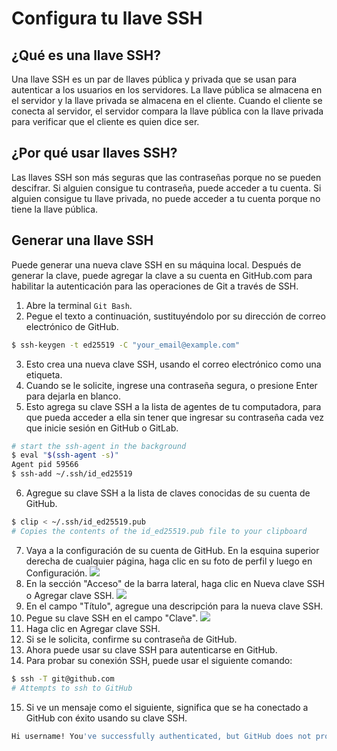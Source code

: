 # Configura tu llave SSH

## ¿Qué es una llave SSH?

Una llave SSH es un par de llaves pública y privada que se usan para autenticar a los usuarios en los servidores. La llave pública se almacena en el servidor y la llave privada se almacena en el cliente. Cuando el cliente se conecta al servidor, el servidor compara la llave pública con la llave privada para verificar que el cliente es quien dice ser.

## ¿Por qué usar llaves SSH?

Las llaves SSH son más seguras que las contraseñas porque no se pueden descifrar. Si alguien consigue tu contraseña, puede acceder a tu cuenta. Si alguien consigue tu llave privada, no puede acceder a tu cuenta porque no tiene la llave pública.

## Generar una llave SSH

Puede generar una nueva clave SSH en su máquina local. Después de generar la clave, puede agregar la clave a su cuenta en GitHub.com para habilitar la autenticación para las operaciones de Git a través de SSH.

1. Abre la terminal `Git Bash`.
2. Pegue el texto a continuación, sustituyéndolo por su dirección de correo electrónico de GitHub.
  ```bash
  $ ssh-keygen -t ed25519 -C "your_email@example.com"
  ```
3. Esto crea una nueva clave SSH, usando el correo electrónico como una etiqueta.
4. Cuando se le solicite, ingrese una contraseña segura, o presione Enter para dejarla en blanco.
5. Esto agrega su clave SSH a la lista de agentes de tu computadora, para que pueda acceder a ella sin tener que ingresar su contraseña cada vez que inicie sesión en GitHub o GitLab.
  ```bash
  # start the ssh-agent in the background
  $ eval "$(ssh-agent -s)"
  Agent pid 59566
  $ ssh-add ~/.ssh/id_ed25519
  ```
6. Agregue su clave SSH a la lista de claves conocidas de su cuenta de GitHub.
  ```bash
  $ clip < ~/.ssh/id_ed25519.pub
  # Copies the contents of the id_ed25519.pub file to your clipboard
  ```
7. Vaya a la configuración de su cuenta de GitHub. En la esquina superior derecha de cualquier página, haga clic en su foto de perfil y luego en Configuración.
  ![](https://docs.github.com/assets/cb-139735/mw-1000/images/help/settings/userbar-account-settings.webp)
8. En la sección "Acceso" de la barra lateral, haga clic en Nueva clave SSH o Agregar clave SSH.
  ![](https://docs.github.com/assets/cb-28257/mw-1000/images/help/settings/ssh-add-ssh-key-with-auth.webp)
9. En el campo "Título", agregue una descripción para la nueva clave SSH.
10. Pegue su clave SSH en el campo "Clave".
  ![](https://docs.github.com/assets/cb-47495/mw-1000/images/help/settings/ssh-key-paste-with-type.webp)
11. Haga clic en Agregar clave SSH.
12. Si se le solicita, confirme su contraseña de GitHub.
13. Ahora puede usar su clave SSH para autenticarse en GitHub.
14. Para probar su conexión SSH, puede usar el siguiente comando:
  ```bash
  $ ssh -T git@github.com
  # Attempts to ssh to GitHub
  ```
15. Si ve un mensaje como el siguiente, significa que se ha conectado a GitHub con éxito usando su clave SSH.
  ```bash
  Hi username! You've successfully authenticated, but GitHub does not provide shell access.
  ```


